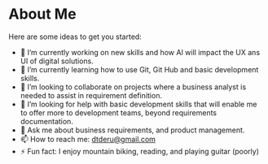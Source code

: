 # About Me

<!--**dtderu/dtderu** is a ✨ _special_ ✨ repository because its `README.md` (this file) appears on your GitHub profile.-->

Here are some ideas to get you started:

- 🔭 I’m currently working on new skills and how AI will impact the UX ans UI of digital solutions.
- 🌱 I’m currently learning how to use Git, Git Hub and basic development skills.
- 👯 I’m looking to collaborate on projects where a business analyst is needed to assist in requirement definition.
- 🤔 I’m looking for help with basic development skills that will enable me to offer more to development teams, beyond requirements documentation.
- 💬 Ask me about business requirements, and product management.
- 📫 How to reach me: dtderu@gmail.com
- ⚡ Fun fact: I enjoy mountain biking, reading, and playing guitar (poorly)
